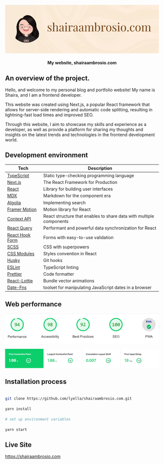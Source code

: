 [![Shaira Ambrosio Banner](/public/img/github-banner.png)
](https://shairaambrosio.com)

<h4 align="center">My website, shairaambrosio.com</h4>

## An overview of the project.

Hello, and welcome to my personal blog and portfolio website! My name is Shaira, and I am a frontend developer.

This website was created using Next.js, a popular React framework that allows for server-side rendering and automatic code splitting, resulting in lightning-fast load times and improved SEO.

Through this website, I aim to showcase my skills and experience as a developer, as well as provide a platform for sharing my thoughts and insights on the latest trends and technologies in the frontend development world.

## Development environment

| Tech                                                      | Description                                                         |
| --------------------------------------------------------- | ------------------------------------------------------------------- |
| [TypeScript](https://www.typescriptlang.org/)             | Static type-checking programming language                           |
| [Next.js](https://nextjs.org/)                            | The React Framework for Production                                  |
| [React](https://reactjs.org/)                             | Library for building user interfaces                                |
| [MDX](https://mdxjs.com/)                                 | Markdown for the component era                                      |
| [Algolia](https://www.algolia.com/)                       | Implementing search                                                 |
| [Framer Motion](https://www.framer.com/motion/)           | Motion library for React                                            |
| [Context API](https://reactjs.org/docs/context.html)      | React structure that enables to share data with multiple components |
| [React Query](https://react-query.tanstack.com/)          | Performant and powerful data synchronization for React              |
| [React Hook Form](https://react-hook-form.com)            | Forms with easy-to-use validation                                   |
| [SCSS](https://sass-lang.com)                             | CSS with superpowers                                                |
| [CSS Modules](https://github.com/css-modules/css-modules) | Styles convention in React                                          |
| [Husky](https://github.com/typicode/husky)                | Git hooks                                                           |
| [ESLint](https://eslint.org/)                             | TypeScript linting                                                  |
| [Prettier](https://prettier.io/)                          | Code formatter                                                      |
| [React-Lottie](https://lottiereact.com/)                  | Bundle vector animations                                            |
| [Date-Fns](https://date-fns.org/)                         | toolset for manipulating JavaScript dates in a browser              |

## Web performance

![shairaambrosio.com website performance](/public/img/performance.png)

![shairaambrosio.com website performance](/public/img/performance2.png)

## Installation process

```bash

git clone https://github.com/lyella/shairaambrosio.com.git

yarn install

# set up environment variables

yarn start

```

## Live Site

https://shairaambrosio.com
